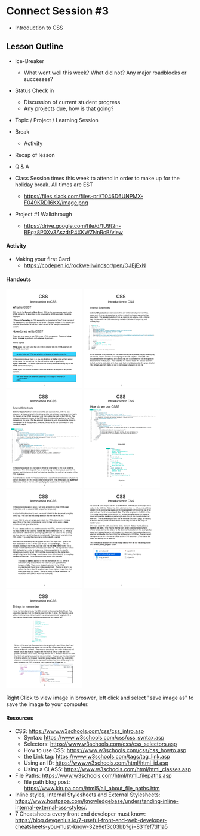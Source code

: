# Connect Session #3

  * Introduction to CSS

## Lesson Outline

  * Ice-Breaker
    * What went well this week?  What did not?  Any major roadblocks or successes?
  * Status Check in
    * Discussion of current student progress
    * Any projects due, how is that going?
  * Topic / Project / Learning Session
  * Break
    * Activity
  * Recap of lesson
  * Q & A

  * Class Session times this week to attend in order to make up for the holiday break.  All times are EST
    * https://files.slack.com/files-pri/T046D6UNPMX-F049KRD16KX/image.png

  * Project #1 Walkthrough
    * https://drive.google.com/file/d/1U9t2n-BPqz8P0Xv3AszdrP4XKWZNnRcB/view

#### Activity

  * Making your first Card
    * https://codepen.io/rockwellwindsor/pen/OJEjExN

#### Handouts

<img src="./handouts/intro_to_css_1.png" width="204" height="264"/>  <img src="./handouts/intro_to_css_2.png" width="204" height="264"/> 
<img src="./handouts/intro_to_css_3.png" width="204" height="264"/>  <img src="./handouts/intro_to_css_4.png" width="204" height="264"/>
<img src="./handouts/intro_to_css_5.png" width="204" height="264"/>  <img src="./handouts/intro_to_css_6.png" width="204" height="264"/>
<img src="./handouts/intro_to_css_7.png" width="204" height="264"/>

  <figcaption>Right Click to view image in broswer, left click and select "save image as" to save the image to your computer.</figcaption>

#### Resources

  * CSS: https://www.w3schools.com/css/css_intro.asp
    * Syntax: https://www.w3schools.com/css/css_syntax.asp
    * Selectors: https://www.w3schools.com/css/css_selectors.asp
    * How to use CSS: https://www.w3schools.com/css/css_howto.asp
    * the Link tag: https://www.w3schools.com/tags/tag_link.asp
    * Using an ID: https://www.w3schools.com/html/html_id.asp
    * Using a CLASS: https://www.w3schools.com/html/html_classes.asp
  * File Paths: https://www.w3schools.com/html/html_filepaths.asp
    * file path blog post: https://www.kirupa.com/html5/all_about_file_paths.htm
  * Inline styles, Internal Stylesheets and External Stylesheets: https://www.hostpapa.com/knowledgebase/understanding-inline-internal-external-css-styles/.
  * 7 Cheatsheets every front end developer must know: https://blog.devgenius.io/7-useful-front-end-web-developer-cheatsheets-you-must-know-32e9ef3c03bb?gi=831fef7df1a5


